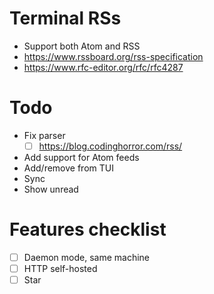 # Terminal RSs

- Support both Atom and RSS
- https://www.rssboard.org/rss-specification
- https://www.rfc-editor.org/rfc/rfc4287

# Todo

- Fix parser
    - [ ] https://blog.codinghorror.com/rss/
- Add support for Atom feeds
- Add/remove from TUI
- Sync
- Show unread

# Features checklist

- [ ] Daemon mode, same machine
- [ ] HTTP self-hosted
- [ ] Star
